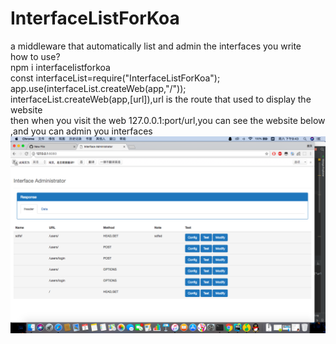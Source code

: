 # InterfaceListForKoa
a middleware that automatically list and admin the interfaces you write<br>
how to use?<br>
npm i interfacelistforkoa<br>
const interfaceList=require("InterfaceListForKoa");<br>
app.use(interfaceList.createWeb(app,"/"));<br>
interfaceList.createWeb(app,[url]),url is the route that used to display the website<br>
then when you visit the web 127.0.0.1:port/url,you can see the website below ,and you can admin you interfaces<br>
![](https://github.com/jameslongyoung/InterfaceListForKoa/blob/master/img/%E5%B1%8F%E5%B9%95%E5%BF%AB%E7%85%A7%202017-12-02%20%E4%B8%8B%E5%8D%889.43.51.png)

